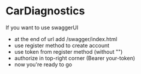 # CarDiagnostics

If you want to use swaggerUI
  - at the end of url add /swagger/index.html
  - use register method to create account
  - use token from register method (without "")
  - authorize in top-right corner (Bearer your-token)
  - now you're ready to go
